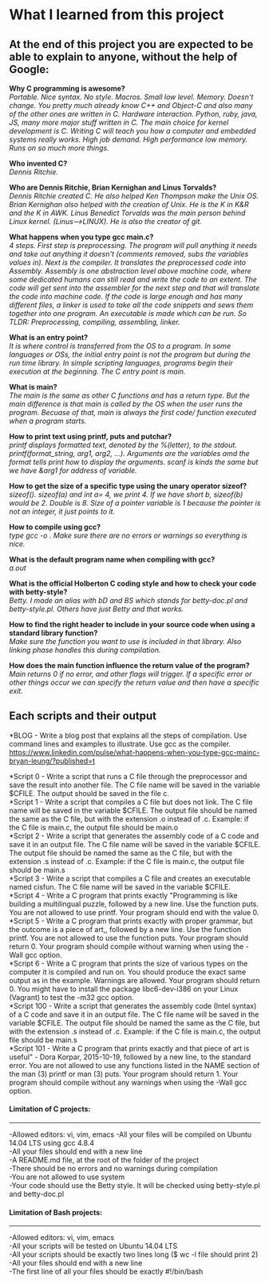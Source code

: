# What I learned from this project  
At the end of this project you are expected to be able to explain to anyone, without the help of Google:  
---

**Why C programming is awesome?**  
*Portable. Nice syntax. No style. Macros. Small low level. Memory. Doesn't change. You pretty much already know C++ and Object-C and also many of the other ones are written in C. Hardware interaction. Python, ruby, java, JS, many more major stuff written in C. The main choice for kernel development is C. Writing C will teach you how a computer and embedded systems really works. High job demand. High performance low memory. Runs on so much more things.*  

**Who invented C?**  
*Dennis Ritchie.*  

**Who are Dennis Ritchie, Brian Kernighan and Linus Torvalds?**  
*Dennis Ritchie created C. He also helped Ken Thompson make the Unix OS. Brian Kernighan also helped with the creation of Unix. He is the K in K&R and the K in AWK. Linus Benedict Torvalds was the main person behind Linux kernel. (Linus-->LINUX). He is also the creator of git.*  

**What happens when you type gcc main.c?**  
*4 steps. First step is preprocessing. The program will pull anything it needs and take out anything it doesn't (comments removed, subs the variables values in). Next is the compiler. It translates the preprocessed code into Assembly. Assembly is one abstraction level above machine code, where some dedicated humans can still read and write the code to an extent. The code will get sent into the assembler for the next step and that will translate the code into machine code. If the code is large enough and has many different files, a linker is used to take all the code snippets and sews them together into one program. An executable is made which can be run.
So TLDR: Preprocessing, compiling, assembling, linker.*  

**What is an entry point?**  
*It is where control is transferred from the OS to a program. In some languages or OSs, the initial entry point is not the program but during the run time library. In simple scripting languages, programs begin their execution at the beginning. The C entry point is main.*  

**What is main?**  
*The main is the same as other C functions and has a return type. But the main difference is that main is called by the OS when the user runs the program. Becuase of that, main is always the first code/ function executed when a program starts.*  

**How to print text using printf, puts and putchar?**  
*printf displays formatted text, denoted by the %(letter), to the stdout. printf(format_string, arg1, arg2, ...). Arguments are the variables amd the format tells print how to display the arguments. scanf is kinds the same but we have &arg1 for address of variable.*  

**How to get the size of a specific type using the unary operator sizeof?**  
*sizeof(). sizeof(a) and int a= 4, we print 4. If we have short b, sizeof(b) would be 2. Double is 8. Size of a pointer variable is 1 because the pointer is not an integer, it just points to it.*  

**How to compile using gcc?**  
*type gcc <FILENAME> -o <NAMEYOUWANT>. Make sure there are no errors or warnings so everything is nice.*  

**What is the default program name when compiling with gcc?**  
*a.out*  

**What is the official Holberton C coding style and how to check your code with betty-style?**  
*Betty. I made an alias with bD and BS which stands for betty-doc.pl and betty-style.pl. Others have just Betty and that works.*  

**How to find the right header to include in your source code when using a standard library function?**  
*Make sure the function you want to use is included in that library. Also linking phase handles this during compilation.*  

**How does the main function influence the return value of the program?**  
*Main returns 0 if no error, and other flags will trigger. If a specific error or other things occur we can specify the return value and then have a specific exit.*  



## Each scripts and their output  
*BLOG - Write a blog post that explains all the steps of compilation. Use command lines and examples to illustrate. Use gcc as the compiler. https://www.linkedin.com/pulse/what-happens-when-you-type-gcc-mainc-bryan-leung/?published=t  

*Script 0 - Write a script that runs a C file through the preprocessor and save the result into another file. The C file name will be saved in the variable $CFILE. The output should be saved in the file c.  
*Script 1 - Write a script that compiles a C file but does not link. The C file name will be saved in the variable $CFILE. The output file should be named the same as the C file, but with the extension .o instead of .c.  Example: if the C file is main.c, the output file should be main.o  
*Script 2 - Write a script that generates the assembly code of a C code and save it in an output file. The C file name will be saved in the variable $CFILE. The output file should be named the same as the C file, but with the extension .s instead of .c. Example: if the C file is main.c, the output file should be main.s  
*Script 3 - Write a script that compiles a C file and creates an executable named cisfun. The C file name will be saved in the variable $CFILE.  
*Script 4 - Write a C program that prints exactly "Programming is like building a multilingual puzzle, followed by a new line. Use the function puts. You are not allowed to use printf. Your program should end with the value 0.  
*Script 5 - Write a C program that prints exactly with proper grammar, but the outcome is a piece of art,, followed by a new line. Use the function printf. You are not allowed to use the function puts. Your program should return 0. Your program should compile without warning when using the -Wall gcc option.  
*Script 6 - Write a C program that prints the size of various types on the computer it is compiled and run on. You should produce the exact same output as in the example. Warnings are allowed. Your program should return 0. You might have to install the package libc6-dev-i386 on your Linux (Vagrant) to test the -m32 gcc option.  
*Script 100 - Write a script that generates the assembly code (Intel syntax) of a C code and save it in an output file. The C file name will be saved in the variable $CFILE. The output file should be named the same as the C file, but with the extension .s instead of .c. Example: if the C file is main.c, the output file should be main.s  
*Script 101 - Write a C program that prints exactly and that piece of art is useful" - Dora Korpar, 2015-10-19, followed by a new line, to the standard error. You are not allowed to use any functions listed in the NAME section of the man (3) printf or man (3) puts. Your program should return 1. Your program should compile without any warnings when using the -Wall gcc option.  


#### Limitation of C projects:
___
-Allowed editors: vi, vim, emacs
-All your files will be compiled on Ubuntu 14.04 LTS using gcc 4.8.4  
-All your files should end with a new line  
-A README.md file, at the root of the folder of the project  
-There should be no errors and no warnings during compilation  
-You are not allowed to use system  
-Your code should use the Betty style. It will be checked using betty-style.pl and betty-doc.pl  

#### Limitation of Bash projects:
___
-Allowed editors: vi, vim, emacs  
-All your scripts will be tested on Ubuntu 14.04 LTS  
-All your scripts should be exactly two lines long ($ wc -l file should print 2)  
-All your files should end with a new line  
-The first line of all your files should be exactly #!/bin/bash  
